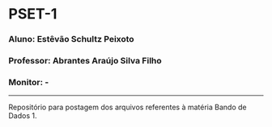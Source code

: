 # PSET-1
### Aluno: Estêvão Schultz Peixoto
### Professor: Abrantes Araújo Silva Filho
### Monitor: -
---------------------------
Repositório para postagem dos arquivos referentes à matéria Bando de Dados 1.
